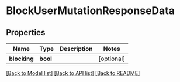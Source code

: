 # BlockUserMutationResponseData

## Properties
Name | Type | Description | Notes
------------ | ------------- | ------------- | -------------
**blocking** | **bool** |  | [optional] 

[[Back to Model list]](../../README.md#documentation-for-models) [[Back to API list]](../../README.md#documentation-for-api-endpoints) [[Back to README]](../../README.md)

